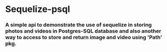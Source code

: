 # Sequelize-psql
### A simple api to demonstrate the use of sequelize in storing photos and videos in Postgres-SQL database and also another way to access to store and return image and video using 'Path' pkg.

